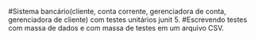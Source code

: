 #Sistema bancário(cliente, conta corrente, gerenciadora de conta, gerenciadora de cliente) com testes unitários junit 5.
#Escrevendo testes com massa de dados e com massa de testes em um arquivo CSV.


